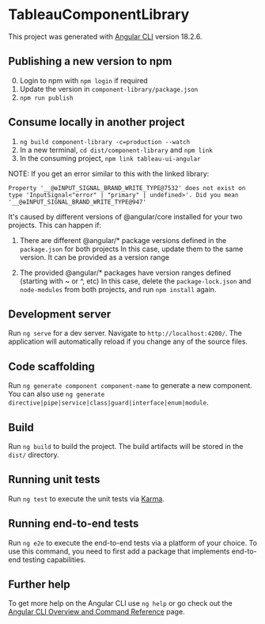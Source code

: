 # TableauComponentLibrary

This project was generated with [Angular CLI](https://github.com/angular/angular-cli) version 18.2.6.


## Publishing a new version to npm

0. Login to npm with `npm login` if required
1. Update the version in `component-library/package.json`
2. `npm run publish`

## Consume locally in another project
1. `ng build component-library -c=production --watch`
2. In a new terminal, `cd dist/component-library` and `npm link`
3. In the consuming project, `npm link tableau-ui-angular`

NOTE: If you get an error similar to this with the linked library:
```
Property '__@ɵINPUT_SIGNAL_BRAND_WRITE_TYPE@7532' does not exist on type 'InputSignal<"error" | "primary" | undefined>'. Did you mean '__@ɵINPUT_SIGNAL_BRAND_WRITE_TYPE@947'
```
It's caused by different versions of @angular/core installed for your two projects.
This can happen if:
1. There are different @angular/* package versions defined in the `package.json` for both projects
    In this case, update them to the same version. It can be provided as a version range

2. The provided @angular/* packages have version ranges defined (starting with ~ or ^, etc)
    In this case, delete the `package-lock.json` and `node-modules` from both projects, and run `npm install` again.



## Development server

Run `ng serve` for a dev server. Navigate to `http://localhost:4200/`. The application will automatically reload if you change any of the source files.

## Code scaffolding

Run `ng generate component component-name` to generate a new component. You can also use `ng generate directive|pipe|service|class|guard|interface|enum|module`.

## Build

Run `ng build` to build the project. The build artifacts will be stored in the `dist/` directory.

## Running unit tests

Run `ng test` to execute the unit tests via [Karma](https://karma-runner.github.io).

## Running end-to-end tests

Run `ng e2e` to execute the end-to-end tests via a platform of your choice. To use this command, you need to first add a package that implements end-to-end testing capabilities.

## Further help

To get more help on the Angular CLI use `ng help` or go check out the [Angular CLI Overview and Command Reference](https://angular.dev/tools/cli) page.
